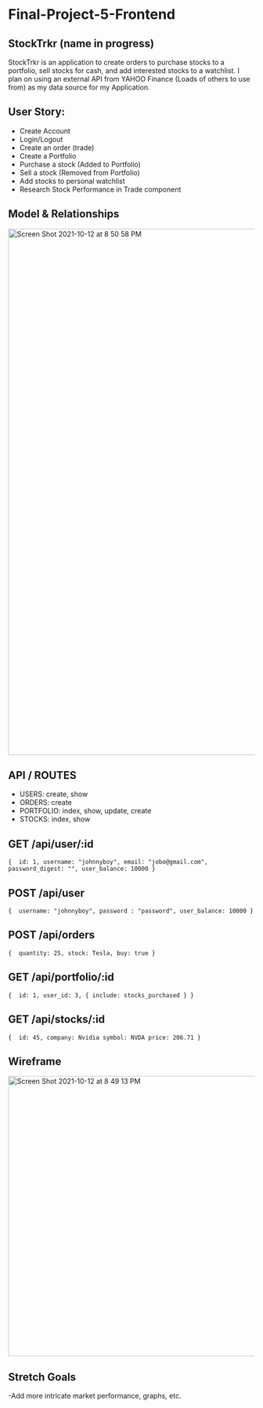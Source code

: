 # Final-Project-5-Frontend

## StockTrkr (name in progress)

StockTrkr is an application to create orders to purchase stocks to a portfolio, sell stocks 
for cash, and add interested stocks to a watchlist. I plan on using an external API from YAHOO Finance
(Loads of others to use from) as my data source for my Application.

## User Story:
  - Create Account
  - Login/Logout
  - Create an order (trade)
  - Create a Portfolio
  - Purchase a stock (Added to Portfolio)
  - Sell a stock (Removed from Portfolio)
  - Add stocks to personal watchlist
  - Research Stock Performance in Trade component


## Model & Relationships

 <img width="1072" alt="Screen Shot 2021-10-12 at 8 50 58 PM" src="https://user-images.githubusercontent.com/41453073/137064199-119c73c8-43b2-4fe8-9faf-977b2bbb2903.png">


## API / ROUTES

- USERS: create, show
- ORDERS: create
- PORTFOLIO: index, show, update, create
- STOCKS: index, show

## GET /api/user/:id

``{ 
  id: 1,
  username: "johnnyboy",
  email: "jobo@gmail.com",
  password_digest: "",
  user_balance: 10000
}``

## POST /api/user

``{ 
  username: "johnnyboy",
  password : "password",
  user_balance: 10000
}``

## POST /api/orders

``{ 
  quantity: 25,
  stock: Tesla,
  buy: true
}``

## GET /api/portfolio/:id

``{ 
  id: 1,
  user_id: 3,
  { include: stocks_purchased }
}``

## GET /api/stocks/:id

``{ 
  id: 45,
  company: Nvidia
  symbol: NVDA
  price: 206.71
}``

## Wireframe

<img width="571" alt="Screen Shot 2021-10-12 at 8 49 13 PM" src="https://user-images.githubusercontent.com/41453073/137064036-88da677a-79d5-4c19-bfee-a017a1b41244.png">

## Stretch Goals

-Add more intricate market performance, graphs, etc.

